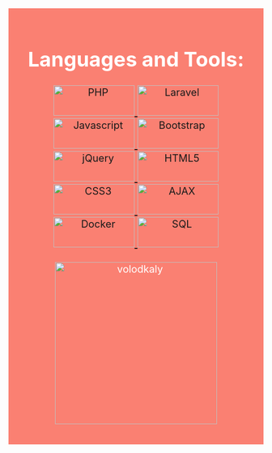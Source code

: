 <div style="background-color: salmon; padding: 20px; color: white; font-size: 20px;">

<h1 align="center">Languages and Tools:</h1>
<p align="center">
  <a href="https://www.php.net" target="_blank" rel="noreferrer">
    <img src="https://img.shields.io/badge/-PHP-777BB4?style=for-the-badge&logo=php&logoColor=white" alt="PHP" width="160" height="60"/>
  </a>
  <a href="https://laravel.com/" target="_blank" rel="noreferrer">
    <img src="https://img.shields.io/badge/-Laravel-FF2D20?style=for-the-badge&logo=laravel&logoColor=white" alt="Laravel" width="160" height="60"/>
  </a>
   <br>
  <a href="https://developer.mozilla.org/en-US/docs/Web/JavaScript" target="_blank" rel="noreferrer">
    <img src="https://img.shields.io/badge/-Javascript-F7DF1E?style=for-the-badge&logo=javascript&logoColor=black" alt="Javascript" width="160" height="60"/>
  </a>
  <a href="https://getbootstrap.com" target="_blank" rel="noreferrer">
    <img src="https://img.shields.io/badge/-Bootstrap-7952B3?style=for-the-badge&logo=bootstrap&logoColor=white" alt="Bootstrap" width="160" height="60"/>
  </a>
   <br>
  <a href="https://jquery.com/" target="_blank" rel="noreferrer">
    <img src="https://img.shields.io/badge/-jQuery-0769AD?style=for-the-badge&logo=jquery&logoColor=white" alt="jQuery" width="160" height="60"/>
  </a>
  <a href="https://www.w3.org/html/" target="_blank" rel="noreferrer">
    <img src="https://img.shields.io/badge/-HTML5-E34F26?style=for-the-badge&logo=html5&logoColor=white" alt="HTML5" width="160" height="60"/>
  </a>
   <br>
  <a href="https://www.w3schools.com/css/" target="_blank" rel="noreferrer">
    <img src="https://img.shields.io/badge/-CSS3-1572B6?style=for-the-badge&logo=css3&logoColor=white" alt="CSS3" width="160" height="60"/>
  </a>
  <a href="https://api.jquery.com/jquery.ajax/" target="_blank" rel="noreferrer">
    <img src="https://img.shields.io/badge/-AJAX-blue?style=for-the-badge" alt="AJAX" width="160" height="60"/>
  </a>
   <br>
  <a href="https://www.docker.com/" target="_blank" rel="noreferrer">
    <img src="https://img.shields.io/badge/-Docker-2496ED?style=for-the-badge&logo=docker&logoColor=white" alt="Docker" width="160" height="60"/>
  </a>
  <a href="https://www.mysql.com/" target="_blank" rel="noreferrer">
    <img src="https://img.shields.io/badge/-SQL-4479A1?style=for-the-badge&logo=MySQL&logoColor=white" alt="SQL" width="160" height="60"/>
  </a>
  <br>
  <br>
  
<img align="center" src="https://github-readme-stats.vercel.app/api/top-langs?username=volodkaly&show_icons=true&theme=graywhite&locale=en" alt="volodkaly" width="320"/>
  
</p>

</div>

